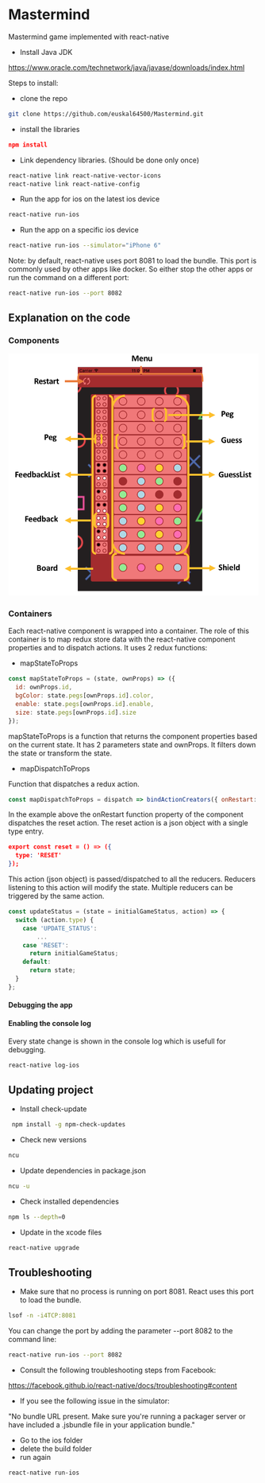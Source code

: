 # Mastermind

Mastermind game implemented with react-native

- Install Java JDK

https://www.oracle.com/technetwork/java/javase/downloads/index.html

Steps to install:

- clone the repo

```bash
git clone https://github.com/euskal64500/Mastermind.git
```

- install the libraries

```json
npm install
```

- Link dependency libraries. (Should be done only once)

```bash
react-native link react-native-vector-icons
react-native link react-native-config
```

- Run the app for ios on the latest ios device

```bash
react-native run-ios
```

- Run the app on a specific ios device

```bash
react-native run-ios --simulator="iPhone 6"
```

Note: by default, react-native uses port 8081 to load the bundle. This port is commonly used by other apps like docker. So either stop the other apps or run the command on a different port:

```bash
react-native run-ios --port 8082
```

## Explanation on the code

### Components

![Alt text](./docs/Components.png?raw=true "Component map")

### Containers

Each react-native component is wrapped into a container. The role of this container is to map redux store data with the react-native component properties and to dispatch actions. It uses 2 redux functions:

- mapStateToProps

```Javascript
const mapStateToProps = (state, ownProps) => ({
  id: ownProps.id,
  bgColor: state.pegs[ownProps.id].color,
  enable: state.pegs[ownProps.id].enable,
  size: state.pegs[ownProps.id].size
});
```

mapStateToProps is a function that returns the component properties based on the current state. It has 2 parameters state and ownProps. It filters down the state or transform the state.

- mapDispatchToProps

Function that dispatches a redux action.

```Javascript
const mapDispatchToProps = dispatch => bindActionCreators({ onRestart: reset }, dispatch);
```

In the example above the onRestart function property of the component dispatches the reset action. The reset action is a json object with a single type entry. 

```json
export const reset = () => ({
  type: 'RESET'
});
```

This action (json object) is passed/dispatched to all the reducers. Reducers listening to this action will modify the state. Multiple reducers can be triggered by the same action.

```Javascript
const updateStatus = (state = initialGameStatus, action) => {
  switch (action.type) {
    case 'UPDATE_STATUS':
        ...
    case 'RESET':
      return initialGameStatus;
    default:
      return state;
  }
};
```

#### Debugging the app

#### Enabling the console log

Every state change is shown in the console log which is usefull for debugging.

```bash
react-native log-ios
```

## Updating project

- Install check-update

```bash
 npm install -g npm-check-updates
```

- Check new versions

```bash
ncu
```

- Update dependencies in package.json

```bash
ncu -u
```

- Check installed dependencies

```bash
npm ls --depth=0
```

- Update in the xcode files

```bash
react-native upgrade
```

## Troubleshooting

- Make sure that no process is running on port 8081. React uses this port to load the bundle.

```bash
lsof -n -i4TCP:8081
```

You can change the port by adding the parameter --port 8082 to the command line:

```bash
react-native run-ios --port 8082
```

- Consult the following troubleshooting steps from Facebook:

https://facebook.github.io/react-native/docs/troubleshooting#content


- If you see the following issue in the simulator: 

"No bundle URL present. Make sure you're running a packager server or have included a .jsbundle file in your application bundle."

- Go to the ios folder 
- delete the build folder
- run again
```bash
react-native run-ios
```